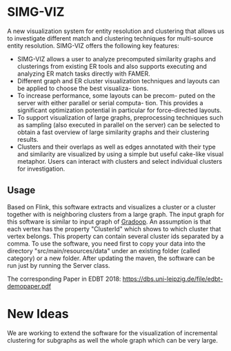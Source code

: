 # SIMG-VIZ
A new visualization system for entity resolution and clustering that allows us to investigate different match and clustering techniques for multi-source entity resolution. SIMG-VIZ offers the following
key features:
* SIMG-VIZ allows a user to analyze precomputed similarity
graphs and clusterings from existing ER tools and also
supports executing and analyzing ER match tasks directly
with FAMER.
* Different graph and ER cluster visualization techniques
and layouts can be applied to choose the best visualiza-
tions.
* To increase performance, some layouts can be precom-
puted on the server with either parallel or serial computa-
tion. This provides a significant optimization potential in
particular for force-directed layouts.
* To support visualization of large graphs, preprocessing
techniques such as sampling (also executed in parallel on
the server) can be selected to obtain a fast overview of
large similarity graphs and their clustering results.
* Clusters and their overlaps as well as edges annotated
with their type and similarity are visualized by using a
simple but useful cake-like visual metaphor. Users can
interact with clusters and select individual clusters for
investigation.

## Usage
Based on Flink, this software extracts and visualizes a cluster or a cluster together with is neighboring clusters from a large graph. The input graph for this software is similar to input graph of [Gradoop](https://github.com/dbs-leipzig/gradoop). An assumption is that each vertex has the property "ClusterId" which shows to which cluster that vertex belongs. This property can contain several cluster ids separated by a comma. To use the software, you need first to copy your data into the directory "src/main/resources/data" under an existing folder (called category) or a new folder. After updating the maven, the software can be run just by running the Server class. 

The corresponding Paper in EDBT 2018: https://dbs.uni-leipzig.de/file/edbt-demopaper.pdf

# New Ideas
We are working to extend the software for the visualization of incremental clustering for subgraphs as well the whole graph which can be very large.
